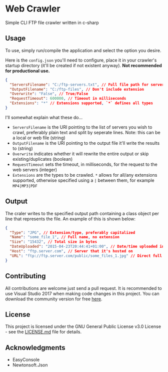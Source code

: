 # Web Crawler

Simple CLI FTP file crawler written in c-sharp

## Usage

To use, simply run/compile the application and select the option you desire. 

Here is the `config.json` you'll need to configure, place it in your crawler's startup directory (it'll be created if not existent anyway). __Not recommended for productional use.__

```json
{
  "ServersFilename": "C:/ftp-servers.txt", // Full file path for servers
  "OutputFilename": "C:/ftp-files", // Don't include extension
  "Overwrite": "False", // True/False
  "RequestTimeout": 600000, // Timeout in milliseconds 
  "Extensions": "*" // Extensions supported, `*` defines all types
}
```

I'll somewhat explain what these do...

* `ServersFilename` is the URI pointing to the list of servers you wish to crawl, preferably plain text and split by seperate lines. Note: this can be a local or web file (string)
* `OutputFilename` is the URI pointing to the output file it'll write the results to (string)
* `Overwrite` indicates whether it will rewrite the entire output or skip existing/duplicates (boolean)
* `RequestTimeout` sets the timeout, in milliseconds, for the request to the web servers (integer)
* `Extensions` are the types to be crawled. `*` allows for all/any extensions supported, otherwise specified using a `|` between them, for example `MP4|MP3|PDF`	

## Output

The craler writes to the specified output path containing a class object per line that represents the file. An example of this is shown below:

```json
{
  "Type": "JPG", // Extension/type, preferably capitalized
  "Name": "some_file_1", // Full name, no extension
  "Size": "15432", // Total size in bytes
  "DateUploaded": "2015-04-23T20:44:41+01:00", // Date/time uploaded in full format
  "Host": "ftp.server.com", // Server that it's hosted on
  "URL": "ftp://ftp.server.com/public/some_files_1.jpg" // Direct full URL/URI path
}
```

## Contributing

All contributions are welcome just send a pull request. It is recommended to use Visual Studio 2017 when making code changes in this project. You can download the community version for free [here](https://www.visualstudio.com/downloads/).

## License

This project is licensed under the GNU General Public License v3.0 License - see the [LICENSE.md](LICENSE.md) file for details.

## Acknowledgments

* EasyConsole
* Newtonsoft.Json